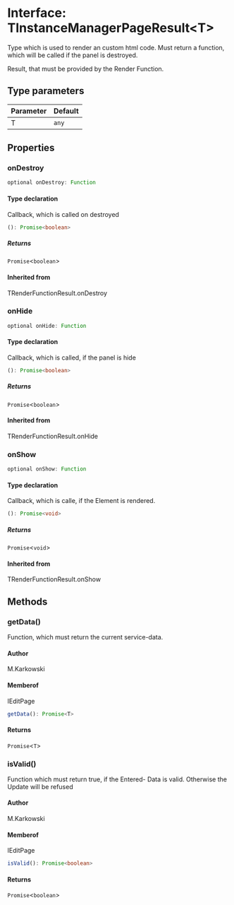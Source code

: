 # Interface: TInstanceManagerPageResult<T\>

Type which is used to render an custom html code.
Must return a function, which will be called if
the panel is destroyed.

Result, that must be provided by the Render Function.

## Type parameters

| Parameter | Default |
| :-------- | :------ |
| T         | `any`   |

## Properties

### onDestroy

```ts
optional onDestroy: Function
```

#### Type declaration

Callback, which is called on destroyed

```ts
(): Promise<boolean>
```

##### Returns

`Promise`<`boolean`\>

#### Inherited from

TRenderFunctionResult.onDestroy

### onHide

```ts
optional onHide: Function
```

#### Type declaration

Callback, which is called, if the panel is hide

```ts
(): Promise<boolean>
```

##### Returns

`Promise`<`boolean`\>

#### Inherited from

TRenderFunctionResult.onHide

### onShow

```ts
optional onShow: Function
```

#### Type declaration

Callback, which is calle, if the Element is rendered.

```ts
(): Promise<void>
```

##### Returns

`Promise`<`void`\>

#### Inherited from

TRenderFunctionResult.onShow

## Methods

### getData()

Function, which must return the current service-data.

#### Author

M.Karkowski

#### Memberof

IEditPage

```ts
getData(): Promise<T>
```

#### Returns

`Promise`<`T`\>

### isValid()

Function which must return true, if the Entered-
Data is valid. Otherwise the Update will be refused

#### Author

M.Karkowski

#### Memberof

IEditPage

```ts
isValid(): Promise<boolean>
```

#### Returns

`Promise`<`boolean`\>
